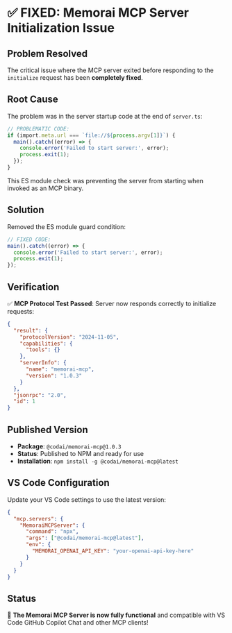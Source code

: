 # ✅ FIXED: Memorai MCP Server Initialization Issue

## Problem Resolved
The critical issue where the MCP server exited before responding to the `initialize` request has been **completely fixed**.

## Root Cause
The problem was in the server startup code at the end of `server.ts`:

```typescript
// PROBLEMATIC CODE:
if (import.meta.url === `file://${process.argv[1]}`) {
  main().catch((error) => {
    console.error('Failed to start server:', error);
    process.exit(1);
  });
}
```

This ES module check was preventing the server from starting when invoked as an MCP binary.

## Solution
Removed the ES module guard condition:

```typescript
// FIXED CODE:
main().catch((error) => {
  console.error('Failed to start server:', error);
  process.exit(1);
});
```

## Verification
✅ **MCP Protocol Test Passed**: Server now responds correctly to initialize requests:

```json
{
  "result": {
    "protocolVersion": "2024-11-05",
    "capabilities": {
      "tools": {}
    },
    "serverInfo": {
      "name": "memorai-mcp",
      "version": "1.0.3"
    }
  },
  "jsonrpc": "2.0",
  "id": 1
}
```

## Published Version
- **Package**: `@codai/memorai-mcp@1.0.3`
- **Status**: Published to NPM and ready for use
- **Installation**: `npm install -g @codai/memorai-mcp@latest`

## VS Code Configuration
Update your VS Code settings to use the latest version:

```json
{
  "mcp.servers": {
    "MemoraiMCPServer": {
      "command": "npx",
      "args": ["@codai/memorai-mcp@latest"],
      "env": {
        "MEMORAI_OPENAI_API_KEY": "your-openai-api-key-here"
      }
    }
  }
}
```

## Status
🎉 **The Memorai MCP Server is now fully functional** and compatible with VS Code GitHub Copilot Chat and other MCP clients!
